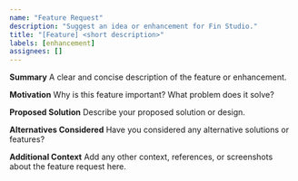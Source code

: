 ```yaml
---
name: "Feature Request"
description: "Suggest an idea or enhancement for Fin Studio."
title: "[Feature] <short description>"
labels: [enhancement]
assignees: []
---
```


**Summary**
A clear and concise description of the feature or enhancement.

**Motivation**
Why is this feature important? What problem does it solve?

**Proposed Solution**
Describe your proposed solution or design.

**Alternatives Considered**
Have you considered any alternative solutions or features?

**Additional Context**
Add any other context, references, or screenshots about the feature request here. 